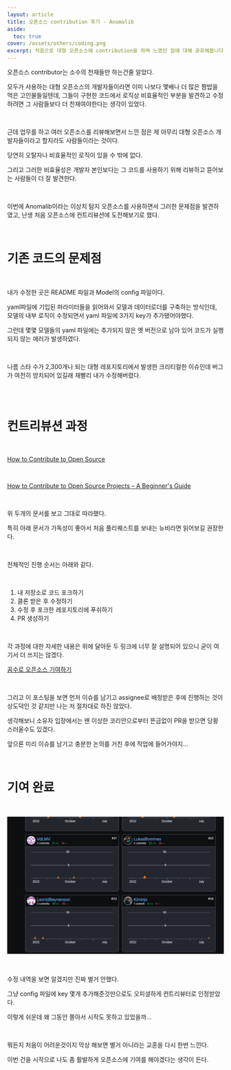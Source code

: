 ```yaml
---
layout: article
title: 오픈소스 contribution 후기 - Anomalib
aside:
  toc: true
cover: /assets/others/coding.png
excerpt: 처음으로 대형 오픈소스에 contribution을 하며 느꼈던 점에 대해 공유해봅니다.
---
```


오픈소스 contributor는 소수의 천재들만 하는건줄 알았다. 

모두가 사용하는 대형 오픈소스의 개발자들이라면 이미 나보다 몇배나 더 많은 짬밥을 먹은 고인물들일텐데, 그들이 구현한 코드에서 로직상 비효율적인 부분을 발견하고 수정하려면 그 사람들보다 더 천재여야한다는 생각이 있었다. 

<br>

근데 업무를 하고 여러 오픈소스를 리뷰해보면서 느낀 점은 제 아무리 대형 오픈소스 개발자들이라고 할지라도 사람들이라는 것이다. 

당연히 오탈자나 비효율적인 로직이 있을 수 밖에 없다. 

그리고 그러한 비효율성은 개발자 본인보다는 그 코드를 사용하기 위해 리뷰하고 뜯어보는 사람들이 더 잘 발견한다. 

<br>

이번에 Anomalib이라는 이상치 탐지 오픈소스를 사용하면서 그러한 문제점을 발견하였고, 난생 처음 오픈소스에 컨트리뷰션에 도전해보기로 했다. 

<br>

# 기존 코드의 문제점 

<br>

내가 수정한 곳은 README 파일과 Model의 config 파일이다. 

yaml파일에 기입된 파라미터들을 읽어와서 모델과 데이터로더를 구축하는 방식인데, 모델의 내부 로직이 수정되면서 yaml 파일에 3가지 key가 추가됐어야했다. 

그런데 몇몇 모델들의 yaml 파일에는 추가되지 않은 옛 버전으로 남아 있어 코드가 실행되지 않는 에러가 발생하였다. 

<br>

나름 스타 수가 2,300개나 되는 대형 레포지토리에서 발생한 크리티컬한 이슈인데 버그가 여전히 방치되어 있길래 재빨리 내가 수정해버렸다. 

<br>

<br>

# 컨트리뷰션 과정 

<br>

[How to Contribute to Open Source](https://opensource.guide/how-to-contribute/)

<br>

[How to Contribute to Open Source Projects – A Beginner's Guide](https://www.freecodecamp.org/news/how-to-contribute-to-open-source-projects-beginners-guide/)

<br>

위 두개의 문서를 보고 그대로 따라했다. 

특히 아래 문서가 가독성이 좋아서 처음 풀리퀘스트를 보내는 뉴비라면 읽어보길 권장한다. 

<br>

전체적인 진행 순서는 아래와 같다. 

<br>

1.  내 저장소로 코드 포크하기 
2.  클론 받은 후 수정하기 
3.  수정 후 포크한 레포지토리에 푸쉬하기 
4.  PR 생성하기 

<br>

각 과정에 대한 자세한 내용은 위에 달아둔 두 링크에 너무 잘 설명되어 있으니 굳이 여기서 더 쓰지는 않겠다. 

[꼼수로 오픈소스 기여하기](https://well-balanced.medium.com/%EA%BC%BC%EC%88%98%EB%A1%9C-%EC%98%A4%ED%94%88%EC%86%8C%EC%8A%A4-%EA%B8%B0%EC%97%AC%ED%95%98%EA%B8%B0-b34ee4cc2bc2)

<br>

그리고 이 포스팅을 보면 먼저 이슈를 남기고 assignee로 배정받은 후에 진행하는 것이 상도덕인 것 같지만 나는 저 절차대로 하진 않았다. 

생각해보니 소유자 입장에서는 왠 이상한 코리안으로부터 뜬금없이 PR을 받으면 당황스러울수도 있겠다. 

앞으론 미리 이슈를 남기고 충분한 논의를 거친 후에 작업에 들어가야지...

<br>

# 기여 완료

<br>

![opensource_contribution](/assets/others/github_contribution.png)

<br>

수정 내역을 보면 알겠지만 진짜 별거 안했다. 

그냥 config 파일에 key 몇개 추가해준것만으로도 오피셜하게 컨트리뷰터로 인정받았다. 

이렇게 쉬운데 왜 그동안 쫄아서 시작도 못하고 있었을까...

<br>

뭐든지 처음이 어려운것이지 막상 해보면 별거 아니라는 교훈을 다시 한번 느낀다. 

이번 건을 시작으로 나도 좀 활발하게 오픈소스에 기여를 해야겠다는 생각이 든다.

<br>

<br>